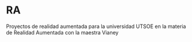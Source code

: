 # RA
Proyectos de realidad aumentada para la universidad UTSOE en la materia de Realidad Aumentada con la maestra Vianey
